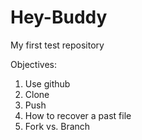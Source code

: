 Hey-Buddy
=========

My first test repository

Objectives:
1.  Use github
2.  Clone
3.  Push
4.  How to recover a past file
5.  Fork vs. Branch
